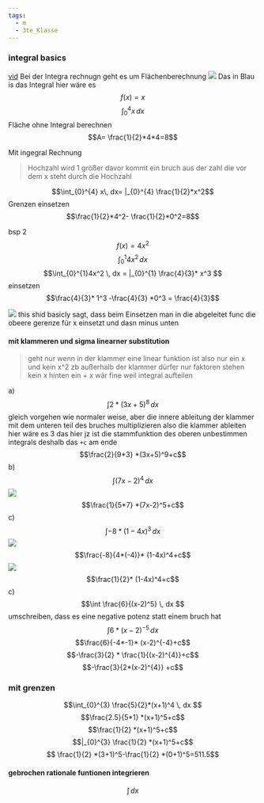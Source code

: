 ```yaml
---
tags:
  - m
  - 3te_Klasse
---
```

### integral basics
[vid](https://www.youtube.com/watch?v=0vdcvDg-Lkk)
Bei der Integra rechnugn geht es um Flächenberechnung
![](https://i.imgur.com/7WBpfKF.png)
Das in Blau is das Integral hier wäre es 
$$f(x)=x$$
$$\int_{0}^{4} x\, dx $$
Fläche ohne Integral berechnen
$$A= \frac{1}{2}*4*4=8$$

Mit ingegral Rechnung
> Hochzahl wird 1 größer davor kommt ein bruch aus der zahl die vor dem x steht durch die Hochzahl

$$\int_{0}^{4} x\, dx= |_{0}^{4} \frac{1}{2}*x^2$$
Grenzen einsetzen
$$\frac{1}{2}*4^2- \frac{1}{2}*0^2=8$$

bsp 2
$$f(x)=4x^2$$
$$\int_{0}^{1}4x^2  \, dx $$
$$\int_{0}^{1}4x^2  \, dx = |_{0}^{1} \frac{4}{3}* x^3 $$
einsetzen
$$\frac{4}{3}* 1^3 -\frac{4}{3} *0^3 = \frac{4}{3}$$

![](https://i.imgur.com/j2ol8SL.png)
this shid basicly sagt, dass beim Einsetzen man in die abgeleitet func die obeere gerenze für x einsetzt und dasn minus unten
#### mit klammeren und sigma linearner substitution

> geht nur wenn in der klammer eine linear funktion ist also nur ein x und kein x^2 zb
> außerhalb der klammer dürfer nur faktoren stehen kein x
> hinten ein + x wär fine weil integral aufteilen

a)
$$\int 2*(3x+5)^8 \, dx $$
gleich vorgehen wie normaler weise, aber die innere ableitung der klammer mit dem unteren teil des bruches multiplizieren also die klammer ableiten hier wäre es 3
das hier jz ist die stammfunktion des oberen unbestimmen integrals deshalb das `+c` am ende
$$\frac{2}{9*3} *(3x+5)^9+c$$
b)
$$\int (7x-2)^4 \, dx $$
![](https://i.imgur.com/WPlxVGC.png)
$$\frac{1}{5*7} *(7x-2)^5+c$$
c)
$$\int  -8 *(1-4x)^3 \, dx $$
![](https://i.imgur.com/bCV3dCx.png)
$$\frac{-8}{4*(-4)}* (1-4x)^4+c$$
![](https://i.imgur.com/1TbZlfI.png)
$$\frac{1}{2}* (1-4x)^4+c$$
c)
$$\int \frac{6}{(x-2)^5} \, dx $$
umschreiben, dass es eine negative potenz statt einem bruch hat
$$\int 6*(x-2)^{-5} \, dx $$
$$\frac{6}{-4*-1}* (x-2)^{-4}+c$$
$$-\frac{3}{2} * \frac{1}{(x-2)^{4}}+c$$
$$-\frac{3}{2*(x-2)^{4}} +c$$
### mit grenzen
$$\int_{0}^{3} \frac{5}{2}*(x+1)^4  \, dx $$
$$\frac{2.5}{5*1} *(x+1)^5+c$$
$$\frac{1}{2} *(x+1)^5+c$$
$$|_{0}^{3} \frac{1}{2} *(x+1)^5+c$$
$$ \frac{1}{2} *(3+1)^5-\frac{1}{2} *(0+1)^5=511.5$$

#### gebrochen rationale funtionen integrieren

$$\int  \, dx $$